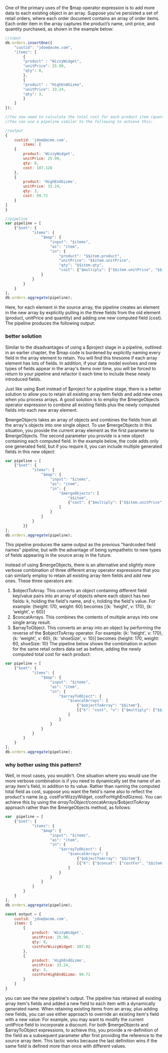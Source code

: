One of the primary uses of the $map operator expression is to add more data to each existing object in an array. 
Suppose you've persisted a set of retail orders, where each order document contains an array of order items. 
Each order item in the array captures the product’s name, unit price, and quantity purchased, as shown in the example below:

```js
//input
db.orders.insertOne({
    "custid": "jdoe@acme.com",
    "items": [
        {
        "product" : "WizzyWidget",
        "unitPrice": 25.99,
        "qty": 8,
        },
        {
        "product" : "HighEndGizmo",
        "unitPrice": 33.24,
        "qty": 3,
        }
    ]
});

//You now need to calculate the total cost for each product item (quantity x unitPrice) and add that cost to the corresponding order item in the array. 
//You can use a pipeline similar to the following to achieve this:

//output
{
    custid: 'jdoe@acme.com',
        items: [
    {
        product: 'WizzyWidget',
        unitPrice: 25.99,
        qty: 8,
        cost: 187.128
    },
    {
        product: 'HighEndGizmo',
        unitPrice: 33.24,
        qty: 3,
        cost: 99.72
    }
]
}

//pipeline
var pipeline = [
    {"$set": {
            "items": {
                "$map": {
                    "input": "$items",
                    "as": "item",
                    "in": {
                        "product": "$$item.product",
                        "unitPrice": "$$item.unitPrice",
                        "qty": "$$item.qty",
                        "cost": {"$multiply": ["$$item.unitPrice", "$$item.qty"]}},
                }
            }
        }
    }
];
db.orders.aggregate(pipeline);
```


Here, for each element in the source array, the pipeline creates an element in the new array by explicitly pulling in the three fields from the old element (product, unitPrice and quantity) 
and adding one new computed field (cost). The pipeline produces the following output:


### better solution
Similar to the disadvantages of using a $project stage in a pipeline, outlined in an earlier chapter, the $map code is burdened by explicitly naming every field in the array element to retain. 
You will find this tiresome if each array element has lots of fields. In addition, if your data model evolves and new types of fields appear in the array's items over time, you will be forced to return to your 
pipeline and refactor it each time to include these newly introduced fields.

Just like using $set instead of $project for a pipeline stage, there is a better solution to allow you to retain all existing array item fields and add new ones when you process arrays. 
A good solution is to employ the $mergeObjects operator expression to combine all existing fields plus the newly computed fields into each new array element. 

$mergeObjects takes an array of objects and combines the fields from all the array's objects into one single object. 
To use $mergeObjects in this situation, you provide the current array element as the first parameter to $mergeObjects. The second parameter you provide is a new object containing each computed field.
In the example below, the code adds only one generated field, but if you require it, you can include multiple generated fields in this new object:

```js
var pipeline = [
    {"$set": {
            "items": {
                "$map": {
                    "input": "$items",
                    "as": "item",
                    "in": {
                        "$mergeObjects": [
                            "$$item",
                            {"cost": {"$multiply": ["$$item.unitPrice", "$$item.qty"]}},
                        ]
                    }
                }
            }
        }}
];
db.orders.aggregate(pipeline);
```

This pipeline produces the same output as the previous "hardcoded field names" pipeline, but with the advantage of being sympathetic to new types of fields appearing in the source array in the future.



Instead of using $mergeObjects, there is an alternative and slightly more verbose combination of three different array operator expressions that you can similarly employ to retain all existing array item fields and 
add new ones. These three operators are:

1. $objectToArray. This converts an object containing different field key/value pairs into an array of objects where each object has two fields: k, holding the field's name, and v, holding the field's value. For example: {height: 170, weight: 60} becomes [{k: 'height', v: 170}, {k: 'weight', v: 60}]
2. $concatArrays. This combines the contents of multiple arrays into one single array result.
3. $arrayToObject. This converts an array into an object by performing the reverse of the $objectToArray operator. 
For example: {k: 'height', v: 170}, {k: 'weight', v: 60}, {k: 'shoeSize', v: 10}] becomes {height: 170, weight: 60, shoeSize: 10}
The pipeline below shows the combination in action for the same retail orders data set as before, adding the newly computed total cost for each product:

```js
var pipeline = [
    {"$set": {
            "items": {
                "$map": {
                    "input": "$items",
                    "as": "item",
                    "in": {
                        "$arrayToObject": {
                            "$concatArrays": [
                                {"$objectToArray": "$$item"},
                                [{"k": "cost", "v": {"$multiply": ["$$item.unitPrice", "$$item.qty"]}}]
                            ]
                        }
                    }
                }
            }
        }
    }
];
db.orders.aggregate(pipeline);
```


### why bother using this pattern?
Well, in most cases, you wouldn't. One situation where you would use the more verbose combination is if you need to dynamically set the name of an array item's field, in addition to its value. 
Rather than naming the computed total field as cost, suppose you want the field's name also to reflect the product's name (e.g. costForWizzyWidget, costForHighEndGizmo). 
You can achieve this by using the $arrayToObject/$concatArrays/$objectToArray approach rather than the $mergeObjects method, as follows:
```js
var  pipeline = [
    {"$set": {
            "items": {
                "$map": {
                    "input": "$items",
                    "as": "item",
                    "in": {
                        "$arrayToObject": {
                            "$concatArrays": [
                                {"$objectToArray": "$$item"},
                                [{"k": {"$concat": ["costFor", "$$item.product"]}, "v": {"$multiply": ["$$item.unitPrice", "$$item.qty"]}}]
                            ]
                        }
                    }
                }
            }
        }
    }
];
db.orders.aggregate(pipeline);

const output = {
    custid: 'jdoe@acme.com',
    items: [
        {
            product: 'WizzyWidget',
            unitPrice: 25.99,
            qty: 8,
            costForWizzyWidget: 207.92
        },
        {
            product: 'HighEndGizmo',
            unitPrice: 33.24,
            qty: 3,
            costForHighEndGizmo: 99.72
        }
    ]
}

```
you can see the new pipeline's output. The pipeline has retained all existing array item's fields and added a new field to each item with a dynamically generated name.
When retaining existing items from an array, plus adding new fields, you can use either approach to override an existing item's field with a new value. 
For example, you may want to modify the current unitPrice field to incorporate a discount. 
For both $mergeObjects and $arrayToObject expressions, to achieve this, you provide a re-definition of the field as a subsequent parameter after first providing the reference to the source array item. 
This tactic works because the last definition wins if the same field is defined more than once with different values.

